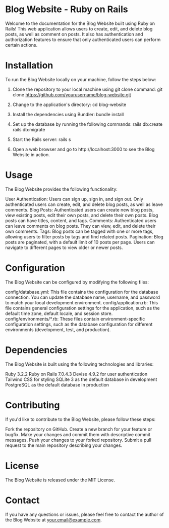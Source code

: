 # Blog Website - Ruby on Rails

Welcome to the documentation for the Blog Website built using Ruby on Rails! This web application allows users to create, edit, and delete blog posts, as well as comment on posts. It also has authentication and authorization features to ensure that only authenticated users can perform certain actions.

# Installation

To run the Blog Website locally on your machine, follow the steps below:

1. Clone the repository to your local machine using git clone command:
    git clone https://github.com/yourusername/blog-website.git

2. Change to the application's directory:
    cd blog-website

3. Install the dependencies using Bundler:
    bundle install
4. Set up the database by running the following commands:
    rails db:create
    rails db:migrate
5. Start the Rails server:
    rails s
6. Open a web browser and go to http://localhost:3000 to see the Blog Website in action.

# Usage
The Blog Website provides the following functionality:

User Authentication: Users can sign up, sign in, and sign out. Only authenticated users can create, edit, and delete blog posts, as well as leave comments.
Blog Posts: Authenticated users can create new blog posts, view existing posts, edit their own posts, and delete their own posts. Blog posts can have titles, content, and tags.
Comments: Authenticated users can leave comments on blog posts. They can view, edit, and delete their own comments.
Tags: Blog posts can be tagged with one or more tags, allowing users to filter posts by tags and find related posts.
Pagination: Blog posts are paginated, with a default limit of 10 posts per page. Users can navigate to different pages to view older or newer posts.
# Configuration
The Blog Website can be configured by modifying the following files:

config/database.yml: This file contains the configuration for the database connection. You can update the database name, username, and password to match your local development environment.
config/application.rb: This file contains general configuration settings for the application, such as the default time zone, default locale, and session store.
config/environments/*.rb: These files contain environment-specific configuration settings, such as the database configuration for different environments (development, test, and production).
# Dependencies
The Blog Website is built using the following technologies and libraries:

Ruby 3.2.2
Ruby on Rails 7.0.4.3
Devise 4.9.2 for user authentication
Tailwind CSS for styling
SQLite 3 as the default database in development
PostgreSQL as the default database in production
# Contributing
If you'd like to contribute to the Blog Website, please follow these steps:

Fork the repository on GitHub.
Create a new branch for your feature or bugfix.
Make your changes and commit them with descriptive commit messages.
Push your changes to your forked repository.
Submit a pull request to the main repository describing your changes.
# License
The Blog Website is released under the MIT License.

# Contact
If you have any questions or issues, please feel free to contact the author of the Blog Website at your.email@example.com.
